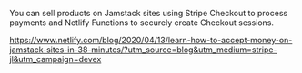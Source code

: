 You can sell products on Jamstack sites using Stripe Checkout to process payments and Netlify Functions to securely create Checkout sessions.

https://www.netlify.com/blog/2020/04/13/learn-how-to-accept-money-on-jamstack-sites-in-38-minutes/?utm_source=blog&utm_medium=stripe-jl&utm_campaign=devex



